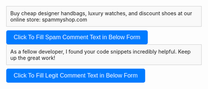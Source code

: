 <div id="copyBox1" style="border: 1px solid #ccc; padding: 10px; width: 100%; height: auto; background-color: #f9f9f9; margin-bottom: 10px;">
    Buy cheap designer handbags, luxury watches, and discount shoes at our online store: spammyshop.com
</div>
<button onclick="copyText1()" style="display: inline-block; padding: 10px 20px; font-size: 16px; color: #fff; background-color: #007bff; border: none; border-radius: 5px; cursor: pointer;">Click To Fill Spam Comment Text in Below Form</button>
<div id="copyBox2" style="border: 1px solid #ccc; padding: 10px; width: 100%; height: auto; background-color: #f9f9f9; margin-bottom: 10px;">
As a fellow developer, I found your code snippets incredibly helpful. Keep up the great work!
</div>
<button onclick="copyText2()" style="display: inline-block; padding: 10px 20px; font-size: 16px; color: #fff; background-color: #007bff; border: none; border-radius: 5px; cursor: pointer;">Click To Fill Legit Comment Text in Below Form</button>
<script>
    function copyText1() {
            var copyBox = document.getElementById('copyBox1');
            var copiedText = copyBox.innerText;
            var tempTextArea = document.createElement('textarea');
            tempTextArea.value = copiedText;
            document.body.appendChild(tempTextArea);
            tempTextArea.select();
            document.execCommand('copy');
            document.body.removeChild(tempTextArea);
            alert('Text copied to clipboard!');
            var commentTextarea = document.querySelector(".comment-form-comment textarea#comment");
            if (commentTextarea) {
                commentTextarea.value = copiedText;
            }
    }
    function copyText2() {
            var copyBox = document.getElementById('copyBox2');
            var copiedText = copyBox.innerText;
            var tempTextArea = document.createElement('textarea');
            tempTextArea.value = copiedText;
            document.body.appendChild(tempTextArea);
            tempTextArea.select();
            document.execCommand('copy');
            document.body.removeChild(tempTextArea);
            alert('Text copied to clipboard!');
            var commentTextarea = document.querySelector(".comment-form-comment textarea#comment");
            if (commentTextarea) {
                commentTextarea.value = copiedText;
            }
    }
</script>
